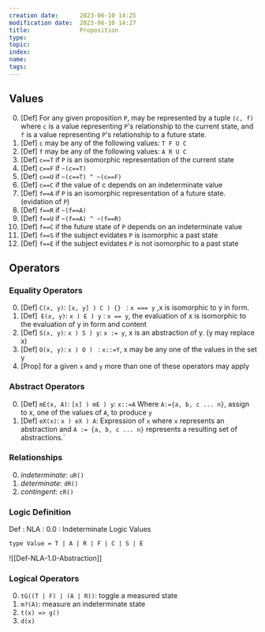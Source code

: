 ```yaml
---
creation date:		2023-06-10 14:25
modification date:	2023-06-10 14:27
title: 				Proposition
type:     
topic:
index:
name:
tags: 
---
```


## Values
0. [Def] For any given proposition `P`, may be represented by a tuple `(c, f)` where `c` is a value representing `P`'s relationship to the current state, and `f` is a value representing `P`'s relationship to a future state.
1. [Def] `c` may be any of the following values: `T F U C`
2. [Def] `f` may be any of the following values: `A R U C`
3. [Def] `c==T` if `P` is an isomorphic representation of the current state
4. [Def] `c==F` if `~(c==T)`
5. [Def] `c==U` if `~(c==T) ^ ~(c==F)`
6. [Def] `c==C` if the value of c depends on an indeterminate value
8. [Def] `f==A` if `P` is an isomorphic representation of a future state. (evidation of `P`)
9. [Def] `f==R` if `~(f==A)`
10. [Def] `f==U` if `~(f==A) ^ ~(f==R)`
11. [Def] `f==C` if the future state of `P` depends on an indeterminate value
12. [Def] `f==S` if the subject evidates `P` is isomorphic a past state 
13. [Def] `f==E` if the subject evidates `P` is not isomorphic to a past state

## Operators
### Equality Operators
0. [Def] `C(x, y)`:  `[x, y] ) C ) {} ` : `x === y` ,x is isomorphic to y in form.
2. [Def]` E(x, y)`:  `x ) E ) y` : `x == y`, the evaluation of x is isomorphic to the evaluation of y in form and content
3. [Def] `S(x, y)`:  `x ) S ) y`: `x := y`, x is an abstraction of y. (y may replace x)
4. [Def] `O(x, y)`:  `x ) O ) ` : `x::=Y`, x may be any one of the values in the set y
5. [Prop] for a given `x` and `y` more than one of these operators may apply

### Abstract Operators
0. [Def] `mE(x, A)`:  `[x] ) mE ) y`: `x::=A`  Where `A:={a, b, c ... n}`, assign to x, one of the values of `A`, to produce `y` 
1. [Def] `eX(x)`: `x ) eX ) A`: Expression of `x` where `x` represents an abstraction and `A := {a, b, c ... n}` represents a resulting set of abstractions.`

### Relationships
0. *indeterminate*: `uR()`
1. *determinate*: `dR()`
2. *contingent*: `cR()`

### Logic Definition
Def : NLA : 0.0 : Indeterminate Logic Values
```
type Value = T | A | R | F | C | S | E
```

![[Def-NLA-1.0-Abstraction]]


### Logical Operators
0. `tG((T | F) | (A | R))`: toggle a measured state
1. `m?(A)`: measure an indeterminate state
2. `t(x) => g()`
3. `d(x)`